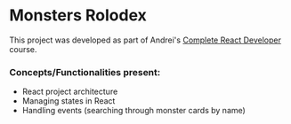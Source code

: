 # Monsters Rolodex

This project was developed as part of Andrei's [Complete React Developer](https://www.udemy.com/course/complete-react-developer-zero-to-mastery/) course.

### Concepts/Functionalities present:

* React project architecture
* Managing states in React
* Handling events (searching through monster cards by name)
